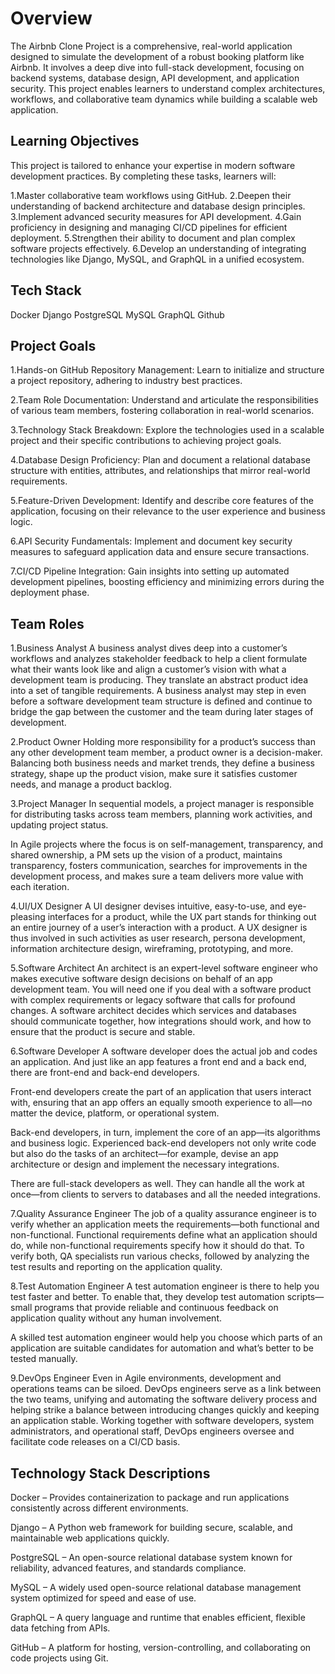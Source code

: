 # Overview

The Airbnb Clone Project is a comprehensive, real-world application designed to simulate the development of a robust booking platform like Airbnb. It involves a deep dive into full-stack development, focusing on backend systems, database design, API development, and application security. This project enables learners to understand complex architectures, workflows, and collaborative team dynamics while building a scalable web application.

## Learning Objectives

This project is tailored to enhance your expertise in modern software development practices. By completing these tasks, learners will:

1.Master collaborative team workflows using GitHub.
2.Deepen their understanding of backend architecture and database design principles.
3.Implement advanced security measures for API development.
4.Gain proficiency in designing and managing CI/CD pipelines for efficient deployment.
5.Strengthen their ability to document and plan complex software projects effectively.
6.Develop an understanding of integrating technologies like Django, MySQL, and GraphQL in a unified ecosystem.

## Tech Stack  

Docker
Django
PostgreSQL
MySQL
GraphQL
Github

## Project Goals

1.Hands-on GitHub Repository Management:
Learn to initialize and structure a project repository, adhering to industry best practices.

2.Team Role Documentation:
Understand and articulate the responsibilities of various team members, fostering collaboration in real-world scenarios.

3.Technology Stack Breakdown:
Explore the technologies used in a scalable project and their specific contributions to achieving project goals.

4.Database Design Proficiency:
Plan and document a relational database structure with entities, attributes, and relationships that mirror real-world requirements.

5.Feature-Driven Development:
Identify and describe core features of the application, focusing on their relevance to the user experience and business logic.

6.API Security Fundamentals:
Implement and document key security measures to safeguard application data and ensure secure transactions.

7.CI/CD Pipeline Integration:
Gain insights into setting up automated development pipelines, boosting efficiency and minimizing errors during the deployment phase.

## Team Roles

1.Business Analyst
A business analyst dives deep into a customer’s workflows and analyzes stakeholder feedback to help a client formulate what their wants look like and align a customer’s vision with what a development team is producing. They translate an abstract product idea into a set of tangible requirements. A business analyst may step in even before a software development team structure is defined and continue to bridge the gap between the customer and the team during later stages of development.

2.Product Owner
Holding more responsibility for a product’s success than any other development team member, a product owner is a decision-maker. Balancing both business needs and market trends, they define a business strategy, shape up the product vision, make sure it satisfies customer needs, and manage a product backlog.

3.Project Manager
In sequential models, a project manager is responsible for distributing tasks across team members, planning work activities, and updating project status.

In Agile projects where the focus is on self-management, transparency, and shared ownership, a PM sets up the vision of a product, maintains transparency, fosters communication, searches for improvements in the development process, and makes sure a team delivers more value with each iteration.

4.UI/UX Designer
A UI designer devises intuitive, easy-to-use, and eye-pleasing interfaces for a product, while the UX part stands for thinking out an entire journey of a user’s interaction with a product. A UX designer is thus involved in such activities as user research, persona development, information architecture design, wireframing, prototyping, and more.

5.Software Architect
An architect is an expert-level software engineer who makes executive software design decisions on behalf of an app development team. You will need one if you deal with a software product with complex requirements or legacy software that calls for profound changes. A software architect decides which services and databases should communicate together, how integrations should work, and how to ensure that the product is secure and stable.

6.Software Developer
A software developer does the actual job and codes an application. And just like an app features a front end and a back end, there are front-end and back-end developers.

Front-end developers create the part of an application that users interact with, ensuring that an app offers an equally smooth experience to all—no matter the device, platform, or operational system.

Back-end developers, in turn, implement the core of an app—its algorithms and business logic. Experienced back-end developers not only write code but also do the tasks of an architect—for example, devise an app architecture or design and implement the necessary integrations.

There are full-stack developers as well. They can handle all the work at once—from clients to servers to databases and all the needed integrations.

7.Quality Assurance Engineer
The job of a quality assurance engineer is to verify whether an application meets the requirements—both functional and non-functional. Functional requirements define what an application should do, while non-functional requirements specify how it should do that. To verify both, QA specialists run various checks, followed by analyzing the test results and reporting on the application quality.

8.Test Automation Engineer
A test automation engineer is there to help you test faster and better. To enable that, they develop test automation scripts—small programs that provide reliable and continuous feedback on application quality without any human involvement.

A skilled test automation engineer would help you choose which parts of an application are suitable candidates for automation and what’s better to be tested manually.

9.DevOps Engineer
Even in Agile environments, development and operations teams can be siloed. DevOps engineers serve as a link between the two teams, unifying and automating the software delivery process and helping strike a balance between introducing changes quickly and keeping an application stable. Working together with software developers, system administrators, and operational staff, DevOps engineers oversee and facilitate code releases on a CI/CD basis.

## Technology Stack Descriptions
Docker – Provides containerization to package and run applications consistently across different environments.

Django – A Python web framework for building secure, scalable, and maintainable web applications quickly.

PostgreSQL – An open-source relational database system known for reliability, advanced features, and standards compliance.

MySQL – A widely used open-source relational database management system optimized for speed and ease of use.

GraphQL – A query language and runtime that enables efficient, flexible data fetching from APIs.

GitHub – A platform for hosting, version-controlling, and collaborating on code projects using Git.